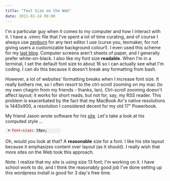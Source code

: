 ```yaml
---
title: "Text Size on the Web"
date: 2011-02-24 00:00
---
```


<import><p>I'm a particular guy when it comes to my computer and how I interact with it. I have a .vimrc file that I've spent a lot of time curating, and of course I always use <a href="http://slinky.imukuppi.org/zenburnpage/" target="_blank">zenburn</a> for any text editor I use (curse you, texmaker, for not giving users a customizable background colour!). I even used this scheme for my <a href="http://atteroignorantiam.blogspot.com" target="_blank">last blog</a>. Computer screens aren't sheets of paper, and I generally prefer white-on-black.
I also like my font size <strong>readable</strong>. When I'm in a terminal, I set the default font size to about 16 so I can actually see what I'm coding. I can do this because it doesn't break any formatting from bash.</p>
<p>However, a lot of websites' formatting breaks when I increase font size. It really bothers me, so I often resort to the ctrl-scroll zooming on my mac (to my own chagrin from my friends - thanks, Ian). Ctrl-scroll zooming doesn't affect layout; it works for short reads, but not for, say, my RSS reader. This problem is exacerbated by the fact that my MacBook Air's native resolutions is 1440x900, a resolution I considered decent for my old 17" Powerbook.</p>
<p>My friend Jason wrote software for his <a href="http://nearthespeedoflight.com/" target="_blank">site</a>. Let's take a look at his computed style ...</p>
<img src="/img/import/blog/2011/02/text-size-on-the-web/6A2FC90AA80E42C78621247D8FBDDD7C.png" class="img-responsive"><p>Oh, would you look at that? A <strong>reasonable</strong> size for a font. I like his site layout because it emphasizes content over layout (as it should). I really wish that more sites on the Web took this approach.</p>
<p>Note: I realize that my site is using size 13 font; I'm working on it. I have school work to do, and I think the reasonably good job I've done setting up this wordpress install is good for 3 day's free time.</p></import>

<!-- more -->

